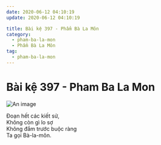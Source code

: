 ```yaml
---
date: 2020-06-12 04:10:19
update: 2020-06-12 04:10:19

title: Bài kệ 397 - Phẩm Bà La Môn
category:
  - pham-ba-la-mon
  - Phẩm Bà La Môn
tag:
  - pham-ba-la-mon
---
```


# Bài kệ 397 - Pham Ba La Mon

![An image](/img/pham-ba-la-mon/pham-ba-la-mon-397.jpg)

Ðoạn hết các kiết sử,<br>Không còn gì lo sợ<br>Không đắm trước buộc ràng<br>Ta gọi Bà-la-môn.<br>
